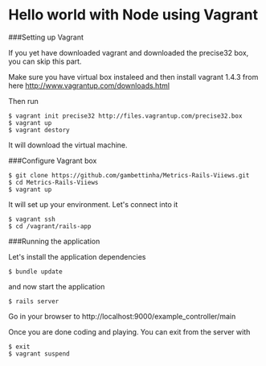 Hello world with Node using Vagrant
===================================



###Setting up Vagrant

If you yet have downloaded vagrant and downloaded the precise32 box, you can skip this part.

Make sure you have virtual box instaleed and then install vagrant 1.4.3 from here http://www.vagrantup.com/downloads.html

Then run

    $ vagrant init precise32 http://files.vagrantup.com/precise32.box
    $ vagrant up
    $ vagrant destory
    
It will download the virtual machine. 
    

###Configure Vagrant box

    $ git clone https://github.com/gambettinha/Metrics-Rails-Viiews.git
    $ cd Metrics-Rails-Viiews
    $ vagrant up
    
It will set up your environment. Let's connect into it

    $ vagrant ssh
    $ cd /vagrant/rails-app
   
    
###Running the application
    
Let's install the application dependencies

    $ bundle update

and now start the application

    $ rails server
    
Go in your browser to http://localhost:9000/example_controller/main

Once you are done coding and playing. You can exit from the server with

    $ exit
    $ vagrant suspend
